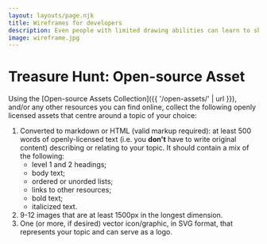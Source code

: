 ```yaml
---
layout: layouts/page.njk
title: Wireframes for developers
description: Even people with limited drawing abilities can learn to sketch a wireframe if they learn a few common conventions used to represent various design elements.
image: wireframe.jpg
---
```

# Treasure Hunt: Open-source Asset 
Using the [Open-source Assets Collection]({{ '/open-assets/' | url }}), and/or any other resources you can find online, collect the following openly licensed assets that centre around a topic of your choice:

1. Converted to markdown or HTML (valid markup required): at least 500 words of openly-licensed text (i.e. you **don't** have to write original content) describing or relating to your topic. It should contain a mix of the following:
    - level 1 and 2 headings;
    - body text;
    - ordered or unorded lists;
    - links to other resources;
    - bold text;
    - italicized text.
2. 9-12 images that are at least 1500px in the longest dimension.
3. One (or more, if desired) vector icon/graphic, in SVG format, that represents your topic and can serve as a logo.